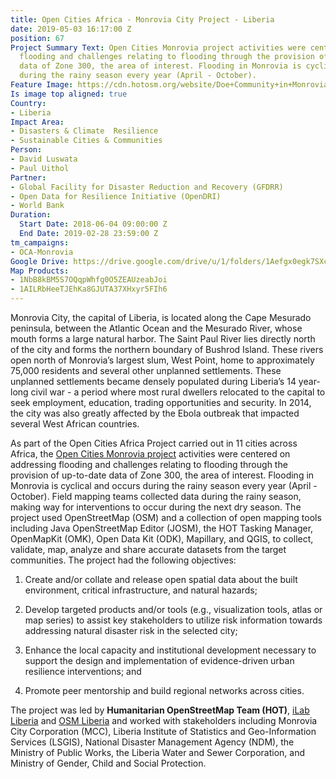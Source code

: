 ```yaml
---
title: Open Cities Africa - Monrovia City Project - Liberia
date: 2019-05-03 16:17:00 Z
position: 67
Project Summary Text: Open Cities Monrovia project activities were centered on addressing
  flooding and challenges relating to flooding through the provision of up-to-date
  data of Zone 300, the area of interest. Flooding in Monrovia is cyclical and occurs
  during the rainy season every year (April - October).
Feature Image: https://cdn.hotosm.org/website/Doe+Community+in+Monrovia-850aed.JPG
Is image top aligned: true
Country:
- Liberia
Impact Area:
- Disasters & Climate  Resilience
- Sustainable Cities & Communities
Person:
- David Luswata
- Paul Uithol
Partner:
- Global Facility for Disaster Reduction and Recovery (GFDRR)
- Open Data for Resilience Initiative (OpenDRI)
- World Bank
Duration:
  Start Date: 2018-06-04 09:00:00 Z
  End Date: 2019-02-28 23:59:00 Z
tm_campaigns:
- OCA-Monrovia
Google Drive: https://drive.google.com/drive/u/1/folders/1Aefgx0egk7SXcklzhK4KpCzP5knuNvwN
Map Products:
- 1NbB8kBM5S7OQqpWhfg0O5ZEAUzeabJoi
- 1AILRbHeeTJEhKa8GJUTA37XHxyr5FIh6
---
```


Monrovia City, the capital of Liberia, is located along the Cape Mesurado peninsula, between the Atlantic Ocean and the Mesurado River, whose mouth forms a large natural harbor. The Saint Paul River lies directly north of the city and forms the northern boundary of Bushrod Island. These rivers open north of Monrovia’s largest slum, West Point, home to approximately 75,000 residents and several other unplanned settlements. These unplanned settlements became densely populated during Liberia’s 14 year-long civil war - a period where most rural dwellers relocated to the capital to seek employment, education, trading opportunities and security. In 2014, the city was also greatly affected by the Ebola outbreak that impacted several West African countries.

As part of the Open Cities Africa Project carried out in 11 cities across Africa, the [Open Cities Monrovia project](https://opencitiesproject.org/monrovia/) activities were centered on addressing flooding and challenges relating to flooding through the provision of up-to-date data of Zone 300, the area of interest. Flooding in Monrovia is cyclical and occurs during the rainy season every year (April - October). Field mapping teams collected data during the rainy season, making way for interventions to occur during the next dry season. The project used OpenStreetMap (OSM) and a collection of open mapping tools including Java OpenStreetMap Editor (JOSM), the HOT Tasking Manager, OpenMapKit (OMK), Open Data Kit (ODK), Mapillary, and QGIS, to collect, validate, map, analyze and share accurate datasets from the target communities.
The project had the following objectives:

1. Create and/or collate and release open spatial data about the built environment, critical infrastructure, and natural hazards;

2. Develop targeted products and/or tools (e.g., visualization tools, atlas or map series) to assist key stakeholders to utilize risk information towards addressing natural disaster risk in the selected city;

3. Enhance the local capacity and institutional development necessary to support the design and implementation of evidence-driven urban resilience interventions; and

4. Promote peer mentorship and build regional networks across cities.

The project was led by **Humanitarian OpenStreetMap Team (HOT)**, [iLab Liberia](https://www.ilabliberia.org/) and [OSM Liberia](https://twitter.com/osmliberia) and worked with stakeholders including Monrovia City Corporation (MCC), Liberia Institute of Statistics and Geo-Information Services (LSGIS), National Disaster Management Agency (NDM), the Ministry of Public Works, the Liberia Water and Sewer Corporation, and Ministry of Gender, Child and Social Protection.